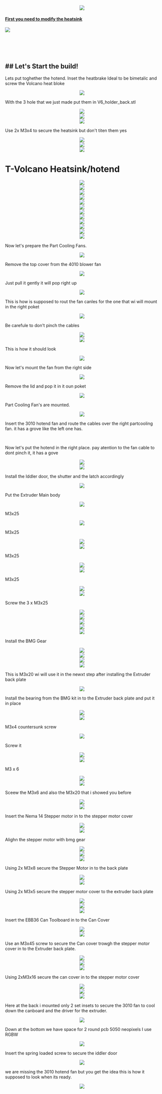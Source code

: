 

<br clear="both">

<div align="center">
  <img style="max-width: 100%;" src="https://github.com/dury10/Spartacus/blob/main/IMAGES/spartacus_assembly/1.jpeg"  />
</div>


####   <a href="v6_heatsink_mod.md"> First you need to modify the heatsink </a>
####  <a href="v6_heatsink_mod.md" > <img style="max-width: 30%;" src="https://github.com/dury10/Spartacus/blob/main/IMAGES/spartacus_assembly/v6_heatsink_mod/heatsink_mod.jpeg"></a>

<br>
<br>
<br clear="both">


<h2 id="Spartacus">## Let's Start the build! </h2>

Lets put toghether the hotend. Inset the heatbrake Ideal to be bimetalic and screw the Volcano heat bloke 
<div align="center">
  <img style="max-width: 30%;" src="https://github.com/dury10/Spartacus/blob/main/IMAGES/spartacus_assembly/2.jpeg"  />
</div>


With the 3 hole that we just made put them in V6_holder_back.stl
<div align="center">
  <img style="max-width: 30%;" src="https://github.com/dury10/Spartacus/blob/main/IMAGES/spartacus_assembly/3.jpeg"  />
</div>



<div align="center">
  <img style="max-width: 30%;" src="https://github.com/dury10/Spartacus/blob/main/IMAGES/spartacus_assembly/4.jpeg"  />
</div>


<div align="center">
  <img style="max-width: 30%;" src="https://github.com/dury10/Spartacus/blob/main/IMAGES/spartacus_assembly/5.jpeg"  />
</div>

Use 2x M3x4 to secure the heatsink but don't titen them yes
<div align="center">
  <img style="max-width: 30%;" src="https://github.com/dury10/Spartacus/blob/main/IMAGES/spartacus_assembly/6.jpeg"  />
</div>


<div align="center">
  <img style="max-width: 30%;" src="https://github.com/dury10/Spartacus/blob/main/IMAGES/spartacus_assembly/7.jpeg"  />
</div>

<div align="center">
  <img style="max-width: 30%;" src="https://github.com/dury10/Spartacus/blob/main/IMAGES/spartacus_assembly/7.jpeg"  />
</div>

# T-Volcano Heatsink/hotend 

<div align="center">
  <img style="max-width: 30%;" src="https://github.com/dury10/Spartacus/blob/main/IMAGES/spartacus_assembly/t-volcano-heat-sink/1.jpeg"  />
</div>

<div align="center">
  <img style="max-width: 30%;" src="https://github.com/dury10/Spartacus/blob/main/IMAGES/spartacus_assembly/t-volcano-heat-sink/2.jpeg"  />
</div>
<div align="center">
  <img style="max-width: 30%;" src="https://github.com/dury10/Spartacus/blob/main/IMAGES/spartacus_assembly/t-volcano-heat-sink/3.jpeg"  />
</div>
<div align="center">
  <img style="max-width: 30%;" src="https://github.com/dury10/Spartacus/blob/main/IMAGES/spartacus_assembly/t-volcano-heat-sink/4.jpeg"  />
</div>
<div align="center">
  <img style="max-width: 30%;" src="https://github.com/dury10/Spartacus/blob/main/IMAGES/spartacus_assembly/t-volcano-heat-sink/5.jpeg"  />
</div>
<div align="center">
  <img style="max-width: 30%;" src="https://github.com/dury10/Spartacus/blob/main/IMAGES/spartacus_assembly/t-volcano-heat-sink/6.jpeg"  />
</div>
<div align="center">
  <img style="max-width: 30%;" src="https://github.com/dury10/Spartacus/blob/main/IMAGES/spartacus_assembly/t-volcano-heat-sink/7.jpeg"  />
</div>
<div align="center">
  <img style="max-width: 30%;" src="https://github.com/dury10/Spartacus/blob/main/IMAGES/spartacus_assembly/t-volcano-heat-sink/8.jpeg"  />
</div>
<div align="center">
  <img style="max-width: 30%;" src="https://github.com/dury10/Spartacus/blob/main/IMAGES/spartacus_assembly/t-volcano-heat-sink/9.jpeg"  />
</div>
<div align="center">
  <img style="max-width: 30%;" src="https://github.com/dury10/Spartacus/blob/main/IMAGES/spartacus_assembly/t-volcano-heat-sink/10.jpeg"  />
</div>
<div align="center">
  <img style="max-width: 30%;" src="https://github.com/dury10/Spartacus/blob/main/IMAGES/spartacus_assembly/t-volcano-heat-sink/11.jpeg"  />
</div>
<div align="center">
  <img style="max-width: 30%;" src="https://github.com/dury10/Spartacus/blob/main/IMAGES/spartacus_assembly/t-volcano-heat-sink/12.jpeg"  />
</div>

Now let's prepare the Part Cooling Fans. 

<div align="center">
  <img style="max-width: 30%;" src="https://github.com/dury10/Spartacus/blob/main/IMAGES/spartacus_assembly/8-1.jpeg"  />
</div>

Remove the top cover from the 4010 blower fan
<div align="center">
  <img style="max-width: 30%;" src="https://github.com/dury10/Spartacus/blob/main/IMAGES/spartacus_assembly/8-2.jpeg"  />
</div>

Just pull it gently it will pop right up
<div align="center">
  <img style="max-width: 30%;" src="https://github.com/dury10/Spartacus/blob/main/IMAGES/spartacus_assembly/8-3.jpeg"  />
</div>

This is how is supposed to rout the fan canles for the one that wi will mount in the right poket 
<div align="center">
  <img style="max-width: 30%;" src="https://github.com/dury10/Spartacus/blob/main/IMAGES/spartacus_assembly/8.jpeg"  />
</div>

Be carefule to don't pinch the cables
<div align="center">
  <img style="max-width: 30%;" src="https://github.com/dury10/Spartacus/blob/main/IMAGES/spartacus_assembly/9.jpeg"  />
</div>




<div align="center">
  <img style="max-width: 30%;" src="https://github.com/dury10/Spartacus/blob/main/IMAGES/spartacus_assembly/10.jpeg"  />
</div>


This is how it should look 

<div align="center">
  <img style="max-width: 30%;" src="https://github.com/dury10/Spartacus/blob/main/IMAGES/spartacus_assembly/11.jpeg"  />
</div>


Now let's mount the fan from the right side

<div align="center">
  <img style="max-width: 30%;" src="https://github.com/dury10/Spartacus/blob/main/IMAGES/spartacus_assembly/12.jpeg"  />
</div>



Remove the lid and pop it in it oun poket 

<div align="center">
  <img style="max-width: 30%;" src="https://github.com/dury10/Spartacus/blob/main/IMAGES/spartacus_assembly/13.jpeg"  />
</div>


Part Cooling Fan's are mounted. 

<div align="center">
  <img style="max-width: 30%;" src="https://github.com/dury10/Spartacus/blob/main/IMAGES/spartacus_assembly/14.jpeg"  />
</div>

Insert the 3010 hotend fan and route the cables over the right partcooling fan. it has a grove like the left one has. 

<br>

Now let's put the hotend in the right place. pay atention to the fan cable to dont pinch it, it has a gove 

<div align="center">
  <img style="max-width: 30%;" src="https://github.com/dury10/Spartacus/blob/main/IMAGES/spartacus_assembly/30.jpeg"  />
</div>




<div align="center">
  <img style="max-width: 30%;" src="https://github.com/dury10/Spartacus/blob/main/IMAGES/spartacus_assembly/31.jpeg"  />
</div>




Install the Iddler door, the shutter and the latch accordingly 


<div align="center">
  <img style="max-width: 30%;" src="https://github.com/dury10/Spartacus/blob/main/IMAGES/spartacus_assembly/32.jpeg"  />
</div>



Put the Extruder Main body

<div align="center">
  <img style="max-width: 30%;" src="https://github.com/dury10/Spartacus/blob/main/IMAGES/spartacus_assembly/33.jpeg"  />
</div>

M3x25

<div align="center">
  <img style="max-width: 30%;" src="https://github.com/dury10/Spartacus/blob/main/IMAGES/spartacus_assembly/34.jpeg"  />
</div>

M3x25

<div align="center">
  <img style="max-width: 30%;" src="https://github.com/dury10/Spartacus/blob/main/IMAGES/spartacus_assembly/35.jpeg"  />
</div>



<div align="center">
  <img style="max-width: 30%;" src="https://github.com/dury10/Spartacus/blob/main/IMAGES/spartacus_assembly/36.jpeg"  />
</div>

M3x25

<div align="center">
  <img style="max-width: 30%;" src="https://github.com/dury10/Spartacus/blob/main/IMAGES/spartacus_assembly/37.jpeg"  />
</div>



<div align="center">
  <img style="max-width: 30%;" src="https://github.com/dury10/Spartacus/blob/main/IMAGES/spartacus_assembly/38.jpeg"  />
</div>




M3x25
<div align="center">
  <img style="max-width: 30%;" src="https://github.com/dury10/Spartacus/blob/main/IMAGES/spartacus_assembly/39.jpeg"  />
</div>



<div align="center">
  <img style="max-width: 30%;" src="https://github.com/dury10/Spartacus/blob/main/IMAGES/spartacus_assembly/40.jpeg"  />
</div>


Screw the 3 x M3x25

<div align="center">
  <img style="max-width: 30%;" src="https://github.com/dury10/Spartacus/blob/main/IMAGES/spartacus_assembly/41.jpeg"  />
</div>


<div align="center">
  <img style="max-width: 30%;" src="https://github.com/dury10/Spartacus/blob/main/IMAGES/spartacus_assembly/42.jpeg"  />
</div>





<div align="center">
  <img style="max-width: 30%;" src="https://github.com/dury10/Spartacus/blob/main/IMAGES/spartacus_assembly/43.jpeg"  />
</div>



<div align="center">
  <img style="max-width: 30%;" src="https://github.com/dury10/Spartacus/blob/main/IMAGES/spartacus_assembly/44.jpeg"  />
</div>



<div align="center">
  <img style="max-width: 30%;" src="https://github.com/dury10/Spartacus/blob/main/IMAGES/spartacus_assembly/45.jpeg"  />
</div>

Install the BMG Gear

<div align="center">
  <img style="max-width: 30%;" src="https://github.com/dury10/Spartacus/blob/main/IMAGES/spartacus_assembly/46.jpeg"  />
</div>



<div align="center">
  <img style="max-width: 30%;" src="https://github.com/dury10/Spartacus/blob/main/IMAGES/spartacus_assembly/47.jpeg"  />
</div>



<div align="center">
  <img style="max-width: 30%;" src="https://github.com/dury10/Spartacus/blob/main/IMAGES/spartacus_assembly/48.jpeg"  />
</div>





<div align="center">
  <img style="max-width: 30%;" src="https://github.com/dury10/Spartacus/blob/main/IMAGES/spartacus_assembly/49.jpeg"  />
</div>




This is M3x20 wi will use it in the newxt step  after installing the Extruder back plate

<div align="center">
  <img style="max-width: 30%;" src="https://github.com/dury10/Spartacus/blob/main/IMAGES/spartacus_assembly/50.jpeg"  />
</div>

Install the bearing from the BMG kit in to the Extruder back plate and put it in place 

<div align="center">
  <img style="max-width: 30%;" src="https://github.com/dury10/Spartacus/blob/main/IMAGES/spartacus_assembly/51.jpeg"  />
</div>


<div align="center">
  <img style="max-width: 30%;" src="https://github.com/dury10/Spartacus/blob/main/IMAGES/spartacus_assembly/52.jpeg"  />
</div>



M3x4  countersunk screw 

<div align="center">
  <img style="max-width: 30%;" src="https://github.com/dury10/Spartacus/blob/main/IMAGES/spartacus_assembly/53.jpeg"  />
</div>


Screw it 
<div align="center">
  <img style="max-width: 30%;" src="https://github.com/dury10/Spartacus/blob/main/IMAGES/spartacus_assembly/54.jpeg"  />
</div>



<div align="center">
  <img style="max-width: 30%;" src="https://github.com/dury10/Spartacus/blob/main/IMAGES/spartacus_assembly/55.jpeg"  />
</div>

M3 x 6 

<div align="center">
  <img style="max-width: 30%;" src="https://github.com/dury10/Spartacus/blob/main/IMAGES/spartacus_assembly/56.jpeg"  />
</div>



<div align="center">
  <img style="max-width: 30%;" src="https://github.com/dury10/Spartacus/blob/main/IMAGES/spartacus_assembly/57.jpeg"  />
</div>

Sceew the M3x6 and also the M3x20 that i showed you before 

<div align="center">
  <img style="max-width: 30%;" src="https://github.com/dury10/Spartacus/blob/main/IMAGES/spartacus_assembly/58.jpeg"  />
</div>





<div align="center">
  <img style="max-width: 30%;" src="https://github.com/dury10/Spartacus/blob/main/IMAGES/spartacus_assembly/59.jpeg"  />
</div>

Insert the Nema 14 Stepper motor in to the stepper motor cover 
<div align="center">
  <img style="max-width: 30%;" src="https://github.com/dury10/Spartacus/blob/main/IMAGES/spartacus_assembly/21-1.jpeg"  />
</div>


<div align="center">
  <img style="max-width: 30%;" src="https://github.com/dury10/Spartacus/blob/main/IMAGES/spartacus_assembly/22.jpeg"  />
</div>

Alighn the stepper motor with bmg gear

<div align="center">
  <img style="max-width: 30%;" src="https://github.com/dury10/Spartacus/blob/main/IMAGES/spartacus_assembly/60.jpeg"  />
</div>



<div align="center">
  <img style="max-width: 30%;" src="https://github.com/dury10/Spartacus/blob/main/IMAGES/spartacus_assembly/61.jpeg"  />
</div>


<div align="center">
  <img style="max-width: 30%;" src="https://github.com/dury10/Spartacus/blob/main/IMAGES/spartacus_assembly/62.jpeg"  />
</div>



Using 2x M3x8 secure the Stepper Motor in to the back plate 

<div align="center">
  <img style="max-width: 30%;" src="https://github.com/dury10/Spartacus/blob/main/IMAGES/spartacus_assembly/63.jpeg"  />
</div>



<div align="center">
  <img style="max-width: 30%;" src="https://github.com/dury10/Spartacus/blob/main/IMAGES/spartacus_assembly/64.jpeg"  />
</div>

Using 2x M3x5 secure the stepper motor cover to the extruder back plate 

<div align="center">
  <img style="max-width: 30%;" src="https://github.com/dury10/Spartacus/blob/main/IMAGES/spartacus_assembly/65.jpeg"  />
</div>



<div align="center">
  <img style="max-width: 30%;" src="https://github.com/dury10/Spartacus/blob/main/IMAGES/spartacus_assembly/66.jpeg"  />
</div>



<div align="center">
  <img style="max-width: 30%;" src="https://github.com/dury10/Spartacus/blob/main/IMAGES/spartacus_assembly/67.jpeg"  />
</div>

Insert the EBB36 Can Toolboard in to the Can Cover 

<div align="center">
  <img style="max-width: 30%;" src="https://github.com/dury10/Spartacus/blob/main/IMAGES/spartacus_assembly/68.jpeg"  />
</div>




<div align="center">
  <img style="max-width: 30%;" src="https://github.com/dury10/Spartacus/blob/main/IMAGES/spartacus_assembly/69.jpeg"  />
</div>


Use an M3x45 screw to secure the Can cover trowgh the stepper motor cover in to the Extruder back plate. 

<div align="center">
  <img style="max-width: 30%;" src="https://github.com/dury10/Spartacus/blob/main/IMAGES/spartacus_assembly/70.jpeg"  />
</div>



<div align="center">
  <img style="max-width: 30%;" src="https://github.com/dury10/Spartacus/blob/main/IMAGES/spartacus_assembly/71.jpeg"  />
</div>


<div align="center">
  <img style="max-width: 30%;" src="https://github.com/dury10/Spartacus/blob/main/IMAGES/spartacus_assembly/72.jpeg"  />
</div>



Using 2xM3x16 secure the can cover in to the stepper motor cover


<div align="center">
  <img style="max-width: 30%;" src="https://github.com/dury10/Spartacus/blob/main/IMAGES/spartacus_assembly/73.jpeg"  />
</div>



<div align="center">
  <img style="max-width: 30%;" src="https://github.com/dury10/Spartacus/blob/main/IMAGES/spartacus_assembly/74.jpeg"  />
</div>



<div align="center">
  <img style="max-width: 30%;" src="https://github.com/dury10/Spartacus/blob/main/IMAGES/spartacus_assembly/75.jpeg"  />
</div>


Here at the back i mounted only 2 set insets to secure the 3010 fan to cool down the canboard and the driver for the extruder. 

<div align="center">
  <img style="max-width: 30%;" src="https://github.com/dury10/Spartacus/blob/main/IMAGES/spartacus_assembly/25.jpeg"  />
</div>

Down at the bottom we have space for 2 round pcb 5050 neopixels I use RGBW 

<div align="center">
  <img style="max-width: 30%;" src="https://github.com/dury10/Spartacus/blob/main/IMAGES/spartacus_assembly/26.jpeg"  />
</div>


Insert the spring loaded screw to secure the iddler door 

<div align="center">
  <img style="max-width: 30%;" src="https://github.com/dury10/Spartacus/blob/main/IMAGES/spartacus_assembly/28.jpeg"  />
</div>

we are missing the 3010 hotend fan but you get the idea this is how it supposed to look when its ready. 

<div align="center">
  <img style="max-width: 30%;" src="https://github.com/dury10/Spartacus/blob/main/IMAGES/spartacus_assembly/29.jpeg"  />
</div>

